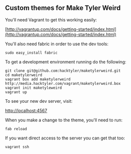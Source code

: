 Custom themes for Make Tyler Weird
----------------------------------

You'll need Vagrant to get this working easily:

[http://vagrantup.com/docs/getting-started/index.html](http://vagrantup.com/docs/getting-started/index.html)

You'll also need fabric in order to use the dev tools:

    sudo easy_install fabric

To get a development environment running do the following:

    git clone git@github.com:hacktyler/maketylerweird.git
    cd maketylerweird
    vagrant box add maketylerweird http://media.hacktyler.com/vagrant/maketylerweird.box
    vagrant init maketyleweird
    vagrant up

To see your new dev server, visit:

[http://localhost:4567](http://localhost:4567)

When you make a change to the theme, you'll need to run:

    fab reload

If you want direct access to the server you can get that too:

    vagrant ssh

